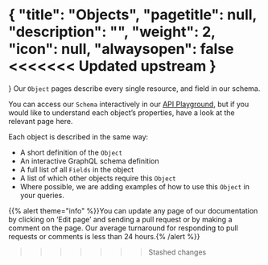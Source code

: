 {
  "title": "Objects",
  "pagetitle": null,
  "description": "",
  "weight": 2,
  "icon": null,
  "alwaysopen": false
<<<<<<< Updated upstream
}
=======
}
Our `Object` pages describe every single resource, and field in our schema.

You can access our `Schema` interactively in our [API Playground](https://api.travelgatex.com), but if you would like to understand each object’s properties, have a look at the relevant page here.

Each object is described in the same way:
- A short definition of the `Object`
- An interactive GraphQL schema definition
- A full list of all `Fields` in the object
- A list of which other objects require this `Object`
- Where possible, we are adding examples of how to use this `Object` in your queries.

{{% alert theme="info" %}}You can update any page of our documentation by clicking on ‘Edit page’ and sending a pull request or by making a comment on the page. Our average turnaround for responding to pull requests or comments is less than 24 hours.{% /alert %}}
>>>>>>> Stashed changes
